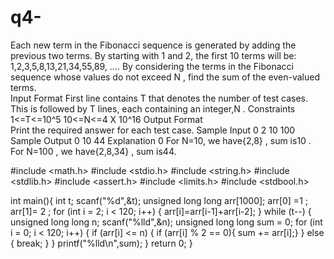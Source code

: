 # q4-
Each new term in the Fibonacci sequence is generated by adding the previous two terms. By starting with 1 and 2, the first 10 terms will be:
1,2,3,5,8,13,21,34,55,89, ....
By considering the terms in the Fibonacci sequence whose values do not exceed N , find the sum of the even-valued terms.  
Input Format 
First line contains T that denotes the number of test cases. This is followed by T lines, each containing an integer,N . 
Constraints
1<=T<=10^5
10<=N<=4 X 10^16
Output Format  
Print the required answer for each test case.
Sample Input 0
2
10
100
Sample Output 0 
10
44
Explanation 0
For N=10, we have{2,8} , sum is10 .
For N=100 , we have{2,8,34} , sum is44.

#include <math.h>
#include <stdio.h>
#include <string.h>
#include <stdlib.h>
#include <assert.h>
#include <limits.h>
#include <stdbool.h>

int main(){
      int t;
    scanf("%d",&t);
    unsigned long long arr[1000];
    arr[0] =1  ;
    arr[1]= 2  ;
    for (int i = 2; i < 120; i++) {
        arr[i]=arr[i-1]+arr[i-2];
    }
    while (t--) {
      unsigned long long n;
      scanf("%lld",&n);
      unsigned long long sum = 0;
      for (int i = 0; i < 120; i++) {
        if (arr[i] <= n) {
          if (arr[i] % 2 == 0){
            sum += arr[i];}
        } else {
          break;
        }
        }
        printf("%lld\n",sum);
    }
    return 0;
}
